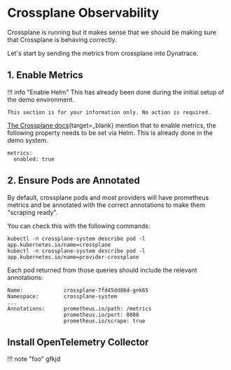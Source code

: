 # Crossplane Observability

Crossplane is running but it makes sense that we should be making sure that Crossplane is behaving correctly.

Let's start by sending the metrics from crossplane into Dynatrace.

## 1. Enable Metrics

!!! info "Enable Helm"
    This has already been done during the initial setup of the demo environment.

    This section is for your information only. No action is required.

[The Crossplane docs](https://docs.crossplane.io/latest/guides/metrics/){target=_blank} mention that to enable metrics, the following property needs to be set via Helm. This is already done in the demo system.

```
metrics:
  enabled: true
```

## 2. Ensure Pods are Annotated

By default, crossplane pods and most providers will have prometheus metrics and be annotated with the correct annotations to make them "scraping ready".

You can check this with the following commands:

```
kubectl -n crossplane-system describe pod -l app.kubernetes.io/name=crossplane
kubectl -n crossplane-system describe pod -l app.kubernetes.io/name=provider-crossplane
```

Each pod returned from those queries should include the relevant annotations:

```
Name:             crossplane-7fd45dd86d-gnk65
Namespace:        crossplane-system
...
Annotations:      prometheus.io/path: /metrics
                  prometheus.io/port: 8080
                  prometheus.io/scrape: true
```

## Install OpenTelemetry Collector

!!! note "foo"
    gfkjd
